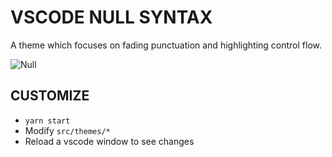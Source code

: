 # VSCODE NULL SYNTAX

A theme which focuses on fading punctuation and highlighting control flow.

![Null](https://i.imgur.com/eO5YzwJ.png)

## CUSTOMIZE

- `yarn start`
- Modify `src/themes/*`
- Reload a vscode window to see changes
